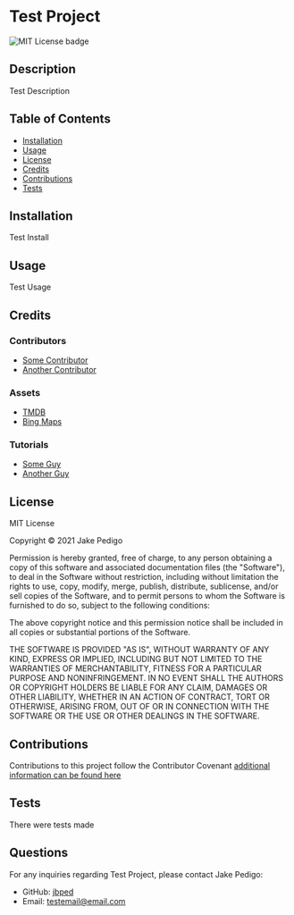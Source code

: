 
# Test Project
![MIT License badge](https://img.shields.io/badge/license-MIT_License-green)
## Description
Test Description

## Table of Contents
* [Installation](#installation)
* [Usage](#usage)
* [License](#license)
* [Credits](#credits)
* [Contributions](#contributions)
* [Tests](#test)

## Installation
Test Install

## Usage
Test Usage

## Credits
### Contributors
* [Some Contributor](https://github.com/contributor1)
* [Another Contributor](https://github.com/contributor2)
 
### Assets
* [TMDB](https://www.themoviedb.org/documentation/api)
* [Bing Maps](https://www.bing.com)
 
### Tutorials
* [Some Guy](https://www.youtube.com)
* [Another Guy](https://www.reddit.com)
        
## License

MIT License

Copyright &copy; 2021 Jake Pedigo

Permission is hereby granted, free of charge, to any person obtaining a copy of this software and associated documentation files (the "Software"), to deal in the Software without restriction, including without limitation the rights to use, copy, modify, merge, publish, distribute, sublicense, and/or sell copies of the Software, and to permit persons to whom the Software is furnished to do so, subject to the following conditions:

The above copyright notice and this permission notice shall be included in all copies or substantial portions of the Software.

THE SOFTWARE IS PROVIDED "AS IS", WITHOUT WARRANTY OF ANY KIND, EXPRESS OR IMPLIED, INCLUDING BUT NOT LIMITED TO THE WARRANTIES OF MERCHANTABILITY, FITNESS FOR A PARTICULAR PURPOSE AND NONINFRINGEMENT. IN NO EVENT SHALL THE AUTHORS OR COPYRIGHT HOLDERS BE LIABLE FOR ANY CLAIM, DAMAGES OR OTHER LIABILITY, WHETHER IN AN ACTION OF CONTRACT, TORT OR OTHERWISE, ARISING FROM, OUT OF OR IN CONNECTION WITH THE SOFTWARE OR THE USE OR OTHER DEALINGS IN THE SOFTWARE.

## Contributions
Contributions to this project follow the Contributor Covenant [additional information can be found here](https://www.contributor-covenant.org/)

## Tests
There were tests made
        
## Questions
For any inquiries regarding Test Project, please contact Jake Pedigo:
* GitHub: [jbped](https://github.com/jbped)
* Email: <testemail@email.com>
